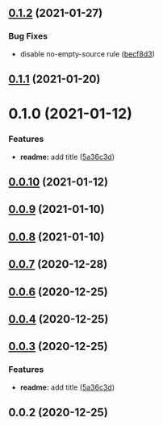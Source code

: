 ## [0.1.2](https://github.com/alex-lit/config-stylelint/compare/v0.1.1...v0.1.2) (2021-01-27)

### Bug Fixes

- disable no-empty-source rule
  ([becf8d3](https://github.com/alex-lit/config-stylelint/commit/becf8d3259e3a46ace2f8e1bc2b82fe9fc87f128))

## [0.1.1](https://github.com/alex-lit/config-stylelint/compare/v0.0.10...v0.1.1) (2021-01-20)

# 0.1.0 (2021-01-12)

### Features

- **readme:** add title
  ([5a36c3d](https://github.com/alex-lit/config-stylelint/commit/5a36c3d123caae3897838d8dd521e1cbec3f604e))

## [0.0.10](https://github.com/alex-lit/config-stylelint/compare/v0.0.9...v0.0.10) (2021-01-12)

## [0.0.9](https://github.com/alex-lit/config-stylelint/compare/v0.0.8...v0.0.9) (2021-01-10)

## [0.0.8](https://github.com/alex-lit/config-stylelint/compare/v0.0.7...v0.0.8) (2021-01-10)

## [0.0.7](https://github.com/alex-lit/config-stylelint/compare/v0.0.6...v0.0.7) (2020-12-28)

## [0.0.6](https://github.com/alex-lit/config-stylelint/compare/v0.0.5...v0.0.6) (2020-12-25)

## [0.0.4](https://github.com/alex-lit/config-stylelint/compare/v0.0.3...v0.0.4) (2020-12-25)

## [0.0.3](https://github.com/alex-lit/config-stylelint/compare/v0.0.2...v0.0.3) (2020-12-25)

### Features

- **readme:** add title
  ([5a36c3d](https://github.com/alex-lit/config-stylelint/commit/5a36c3d123caae3897838d8dd521e1cbec3f604e))

## 0.0.2 (2020-12-25)
